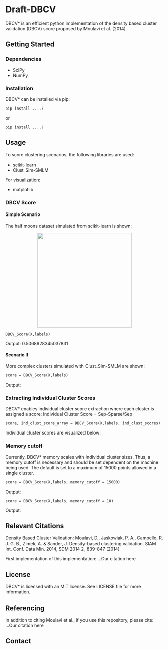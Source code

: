 # Draft-DBCV

DBCV* is an efficient python implementation of the density based cluster validation (DBCV) score proposed by Moulavi et al. (2014). 

## Getting Started
### Dependencies
- SciPy
- NumPy
### Installation
DBCV* can be installed via pip:
```
pip install ....?
```
or
```
pip install ....?
```

## Usage
To score clustering scenarios, the following libraries are used:
- scikit-learn
- Clust_Sim-SMLM

For visualization:
- matplotlib
 
### DBCV Score
#### Simple Scenario
The half moons dataset simulated from scikit-learn is shown:
<p align="center">
  <img width="300" height="300" src=https://github.com/user-attachments/assets/af775272-3d67-4dbc-9aa7-286bb5464a8d
</p>

```
DBCV_Score(X,labels)
```
Output: 0.5068928345037831

#### Scenario II
More complex clusters simulated with Clust_Sim-SMLM are shown:


```
score = DBCV_Score(X,labels)
```
Output:

### Extracting Individual Cluster Scores
DBCV* enables individual cluster score extraction where each cluster is assigned a score:
Individual Cluster Score = Sep-Sparse/Sep
```
score, ind_clust_score_array = DBCV_Score(X,labels, ind_clust_scores)
```
Individual cluster scores are visualized below:

### Memory cutoff
Currently, DBCV* memory scales with individual cluster sizes. Thus, a memory cutoff is necessary and should be set dependent on the machine being used. The default is set to a maximum of 15000 points allowed in a single cluster. 
```
score = DBCV_Score(X,labels, memory_cutoff = 15000)
```
Output:
```
score = DBCV_Score(X,labels, memory_cutoff = 10)
```
Output:

## Relevant Citations
Density Based Cluster Validation:
Moulavi, D., Jaskowiak, P. A., Campello, R. J. G. B., Zimek, A. & Sander, J. Density-based clustering validation. SIAM Int. Conf. Data Min. 2014, SDM 2014 2, 839–847 (2014)

First implementation of this implementation:
...Our citation here

## License
DBCV* is licensed with an MIT license. See LICENSE file for more information.

## Referencing
In addition to citing Moulavi et al., if you use this repository, please cite:
...Our citation here

## Contact 

